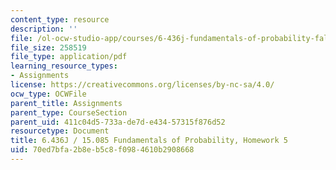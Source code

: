 ```yaml
---
content_type: resource
description: ''
file: /ol-ocw-studio-app/courses/6-436j-fundamentals-of-probability-fall-2018/70ed7bfa2b8eb5c8f0984610b2908668_MIT6_436JF18_hw5.pdf
file_size: 258519
file_type: application/pdf
learning_resource_types:
- Assignments
license: https://creativecommons.org/licenses/by-nc-sa/4.0/
ocw_type: OCWFile
parent_title: Assignments
parent_type: CourseSection
parent_uid: 411c04d5-733a-de7d-e434-57315f876d52
resourcetype: Document
title: 6.436J / 15.085 Fundamentals of Probability, Homework 5
uid: 70ed7bfa-2b8e-b5c8-f098-4610b2908668
---
```

